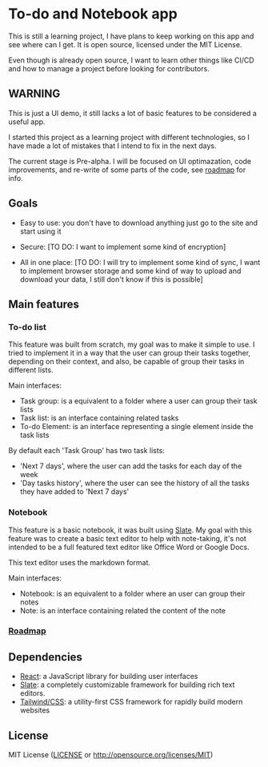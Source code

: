 # To-do and Notebook app

This is still a learning project, I have plans to keep working on this app and see where can I get. It is open source, licensed under the MIT License.

Even though is already open source, I want to learn other things like CI/CD and how to manage a project before looking for contributors.

## WARNING

This is just a UI demo, it still lacks a lot of basic features to be considered a useful app.

I started this project as a learning project with different technologies, so I have made a lot of mistakes that I intend to fix in the next days.

The current stage is Pre-alpha. I will be focused on UI optimazation, code improvements, and re-write of some parts of the code, see [roadmap](https://github.com/galearez/plan/projects/1 'roadmap') for info.

## Goals

- Easy to use: you don't have to download anything just go to the site and start using it

- Secure: [TO DO: I want to implement some kind of encryption]

- All in one place: [TO DO: I will try to implement some kind of sync, I want to implement browser storage and some kind of way to upload and download your data, I still don't know if this is possible]

## Main features

### To-do list

This feature was built from scratch, my goal was to make it simple to use. I tried to implement it in a way that the user can group their tasks together, depending on their context, and also, be capable of group their tasks in different lists.

Main interfaces:

- Task group: is a equivalent to a folder where a user can group their task lists
- Task list: is an interface containing related tasks
- To-do Element: is an interface representing a single element inside the task lists

By default each 'Task Group' has two task lists:

- 'Next 7 days', where the user can add the tasks for each day of the week
- 'Day tasks history', where the user can see the history of all the tasks they have added to 'Next 7 days'

### Notebook

This feature is a basic notebook, it was built using [Slate](https://docs.slatejs.org/ 'slate'). My goal with this feature was to create a basic text editor to help with note-taking, it's not intended to be a full featured text editor like Office Word or Google Docs.

This text editor uses the markdown format.

Main interfaces:

- Notebook: is an equivalent to a folder where an user can group their notes
- Note: is an interface containing related the content of the note

### [Roadmap](https://github.com/galearez/plan/projects/1 'Roadmap')

## Dependencies

- [React](https://reactjs.org/ 'react'): a JavaScript library for building user interfaces
- [Slate](https://docs.slatejs.org/ 'slate'): a completely customizable framework for building rich text editors.
- [Tailwind/CSS](https://tailwindcss.com/ 'tailwind'): a utility-first CSS framework for rapidly build modern websites

## License

MIT License ([LICENSE](https://github.com/galearez/plan/LICENSE-MIT 'license') or http://opensource.org/licenses/MIT)

